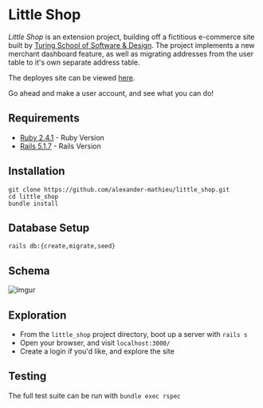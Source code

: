 # Little Shop

_Little Shop_ is an extension project, building off a fictitious e-commerce site built by [Turing School of Software & Design](https://turing.io/). The project implements a new merchant dashboard feature, as well as migrating addresses from the user table to it's own separate address table.

The deployes site can be viewed [here](https://little-shop-final.herokuapp.com/).

Go ahead and make a user account, and see what you can do!

## Requirements
 * [Ruby 2.4.1](https://www.ruby-lang.org/en/downloads/) - Ruby Version
 * [Rails 5.1.7](https://rubyonrails.org/) - Rails Version

## Installation
```
git clone https://github.com/alexander-mathieu/little_shop.git
cd little_shop
bundle install
```

## Database Setup
```
rails db:{create,migrate,seed}
```

## Schema
![Imgur](https://i.imgur.com/kEcAZdw.png)

## Exploration
 * From the `little_shop` project directory, boot up a server with `rails s`
 * Open your browser, and visit `localhost:3000/`
 * Create a login if you'd like, and explore the site

## Testing
The full test suite can be run with `bundle exec rspec`
